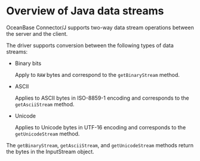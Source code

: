 Overview of Java data streams 
==================================================

OceanBase Connector/J supports two-way data stream operations between the server and the client. 

The driver supports conversion between the following types of data streams:

* Binary bits

  Apply to `RAW` bytes and correspond to the `getBinaryStream` method.
  




<!-- -->

* ASCII

  Applies to ASCII bytes in ISO-8859-1 encoding and corresponds to the `getAsciiStream` method.
  




<!-- -->

* Unicode

  Applies to Unicode bytes in UTF-16 encoding and corresponds to the `getUnicodeStream` method.
  




The `getBinaryStream`, `getAsciiStream`, and `getUnicodeStream` methods return the bytes in the InputStream object.
